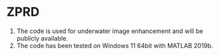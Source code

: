 # ZPRD
1. The code is used for underwater image enhancement and will be publicly available.
2. The code has been tested on Windows 11 64bit with MATLAB 2019b.
